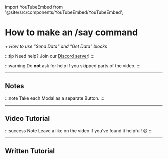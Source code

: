 import YouTubeEmbed from '@site/src/components/YouTubeEmbed/YouTubeEmbed';

# How to make an /say command
*+ How to use "Send Data" and "Get Data" blocks*

:::tip
Need help? Join our [Discord server](https://dsc.gg/inventutor)!
:::

:::warning
Do **not** ask for help if you skipped parts of the video.
:::

***

## Notes

:::note
Take each Modal as a separate Button.
:::

***

## Video Tutorial

<YouTubeEmbed videoId="AeDBwxqwYOc" title="How to make an /say command" />

:::success Note
Leave a like on the video if you've found it helpful! 😄
:::

***

## Written Tutorial



